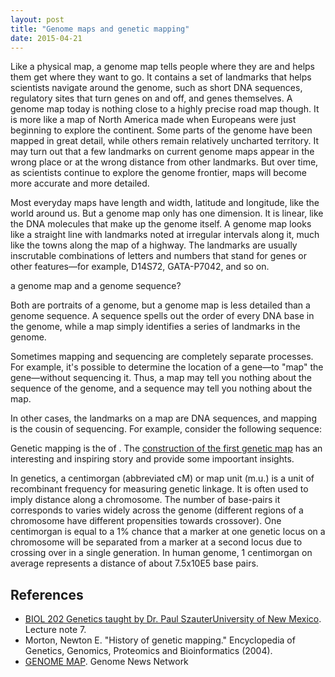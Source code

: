 ```yaml
---
layout: post
title: "Genome maps and genetic mapping"
date: 2015-04-21
---
```


Like a physical map, a genome map tells people where they are and helps them get where they want to go. It contains a set of landmarks that helps scientists navigate around the genome, such as short DNA sequences, regulatory sites that turn genes on and off, and genes themselves. A genome map today is nothing close to a highly precise road map though. It is more like a map of North America made when Europeans were just beginning to explore the continent. Some parts of the genome have been mapped in great detail, while others remain relatively uncharted territory. It may turn out that a few landmarks on current genome maps appear in the wrong place or at the wrong distance from other landmarks. But over time, as scientists continue to explore the genome frontier, maps will become more accurate and more detailed.

Most everyday maps have length and width, latitude and longitude, like the world around us. But a genome map only has one dimension. It is linear, like the DNA molecules that make up the genome itself. A genome map looks like a straight line with landmarks noted at irregular intervals along it, much like the towns along the map of a highway. The landmarks are usually inscrutable combinations of letters and numbers that stand for genes or other features—for example, D14S72, GATA-P7042, and so on.

a genome map and a genome sequence?

Both are portraits of a genome, but a genome map is less detailed than a genome sequence. A sequence spells out the order of every DNA base in the genome, while a map simply identifies a series of landmarks in the genome.

Sometimes mapping and sequencing are completely separate processes. For example, it's possible to determine the location of a gene—to "map" the gene—without sequencing it. Thus, a map may tell you nothing about the sequence of the genome, and a sequence may tell you nothing about the map.

In other cases, the landmarks on a map are DNA sequences, and mapping is the cousin of sequencing. For example, consider the following sequence:

Genetic mapping is the of . The <a href="http://www.discoveryandinnovation.com/BIOL202/notes/lecture7.html">construction of the first genetic map</a> has an interesting and inspiring story and provide some impoortant insights.

In genetics, a centimorgan (abbreviated cM) or map unit (m.u.) is a unit of recombinant frequency for measuring genetic linkage. It is often used to imply distance along a chromosome. The number of base-pairs it corresponds to varies widely across the genome (different regions of a chromosome have different propensities towards crossover). One centimorgan is equal to a 1% chance that a marker at one genetic locus on a chromosome will be separated from a marker at a second locus due to crossing over in a single generation. In human genome, 1 centimorgan on average represents a distance of about 7.5x10E5 base pairs.


<h2>References</h2>
<ul>
<li><a href="http://www.discoveryandinnovation.com/BIOL202/index.html">BIOL 202 Genetics taught by Dr. Paul SzauterUniversity of New Mexico</a>. Lecture note 7. </li>
<li>Morton, Newton E. "History of genetic mapping." Encyclopedia of Genetics, Genomics, Proteomics and Bioinformatics (2004).</li>
<li><a href="http://www.genomenewsnetwork.org/resources/whats_a_genome/Chp3_1.shtml">GENOME MAP</a>. Genome News Network</li>
</ul>
